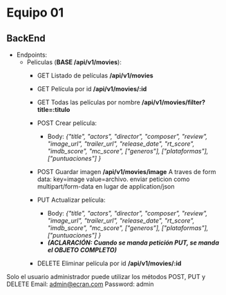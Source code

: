 # Equipo 01

## BackEnd

- Endpoints:
    - Peliculas (**BASE /api/v1/movies**):
        - GET Listado de películas **/api/v1/movies**
        - GET Película por id **/api/v1/movies/:id**
        - GET Todas las películas por nombre **/api/v1/movies/filter?title=:titulo**
            
        - POST Crear película: 
            - Body: _{"title", "actors", "director", "composer", "review", "image_url", "trailer_url", "release_date", "rt_score", "imdb_score", "mc_score", ["generos"], ["plataformas"], ["puntuaciones"] }_

        - POST Guardar imagen **/api/v1/movies/image**
            A traves de form data: key=image value=archivo. enviar peticion como multipart/form-data en lugar de application/json
        - PUT Actualizar película: 
            - Body: _{"title", "actors", "director", "composer", "review", "image_url", "trailer_url", "release_date", "rt_score", "imdb_score", "mc_score", ["generos"], ["plataformas"], ["puntuaciones"] }_
            - **_(ACLARACIÓN: Cuando se manda petición PUT, se manda el OBJETO COMPLETO)_**

        - DELETE Eliminar película por id **/api/v1/movies/:id**

Solo el usuario administrador puede utilizar los métodos POST, PUT y DELETE
Email: admin@ecran.com
Password: admin
